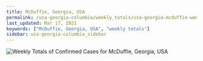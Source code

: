 ```yaml
---
title: McDuffie, Georgia, USA
permalink: /usa-georgia-columbia/weekly_totals/usa-georgia-mcduffie-weekly_totals.html
last_updated: Mar 17, 2021
keywords: ["McDuffie, Georgia, USA", "weekly totals"]
sidebar: usa-georgia-columbia_sidebar
---
```


![Weekly Totals of Confirmed Cases for McDuffie, Georgia, USA](/covid_tracker/images/graphs/usa-georgia-mcduffie-weekly_totals_graph.png)
